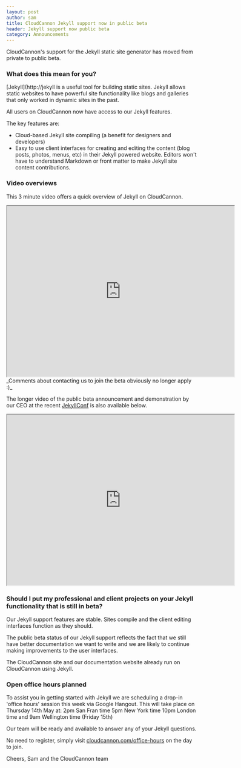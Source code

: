 ```yaml
---
layout: post
author: sam
title: CloudCannon Jekyll support now in public beta
header: Jekyll support now public beta
category: Announcements
---
```


CloudCannon&#39;s support for the Jekyll static site generator has moved from private to public beta.

### What does this mean for you?

[Jekyll](http://jekyll is a useful tool for building static sites. Jekyll allows static websites to have powerful site functionality like blogs and galleries that only worked in dynamic sites in the past.

All users on CloudCannon now have access to our Jekyll features.

The key features are:

*   Cloud-based Jekyll site compiling (a benefit for designers and developers)
*   Easy to use client interfaces for creating and editing the content (blog posts, photos, menus, etc) in their Jekyll powered website. Editors won&#39;t have to understand Markdown or front matter to make Jekyll site content contributions.

### Video overviews

This 3 minute video offers a quick overview of Jekyll on CloudCannon.

<iframe width="600" height="450" src="http://www.youtube.com/watch?v=jlAtW1AyZA4?autoplay=0?controls=2">
</iframe>
_Comments about contacting us to join the beta obviously no longer apply :)_

The longer video of the public beta announcement and demonstration by our CEO at the recent [JekyllConf](http://JekyllConf.com) is also available below.

<iframe width="600" height="450" src="https://www.youtube.com/watch?v=NuChR_YdjrI?autoplay=0?controls=2">
</iframe>

### Should I put my professional and client projects on your Jekyll functionality that is still in beta?

Our Jekyll support features are stable. Sites compile and the client editing interfaces function as they should.

The public beta status of our Jekyll support reflects the fact that we still have better documentation we want to write and we are likely to continue making improvements to the user interfaces.

The CloudCannon site and our documentation website already run on CloudCannon using Jekyll.

### Open office hours planned

<!-- remove this section after Office Hours on Thurs 14 May -->

To assist you in getting started with Jekyll we are scheduling a drop-in &#39;office hours&#39; session this week via Google Hangout. This will take place on Thursday 14th May at:
2pm San Fran time
5pm New York time
10pm London time
and 9am Wellington time (Friday 15th)

Our team will be ready and available to answer any of your Jekyll questions.

No need to register, simply visit [cloudcannon.com/office-hours](http://cloudcannon.com/office-hours) on the day to join.

Cheers,
Sam and the CloudCannon team